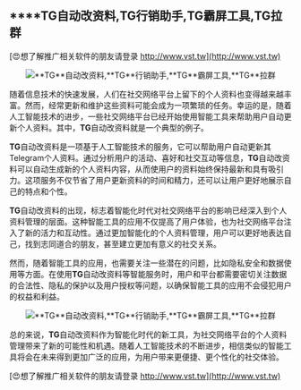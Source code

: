 ## ****TG**自动改资料,**TG**行销助手,**TG**霸屏工具,**TG**拉群**

[😍想了解推广相关软件的朋友请登录 http://www.vst.tw](http://www.vst.tw)

 <center><img src="https://vst.tw/MP4/tuiguang/png/6.png" alt="**TG**自动改资料,**TG**行销助手,**TG**霸屏工具,**TG**拉群"></center>

随着信息技术的快速发展，人们在社交网络平台上留下的个人资料也变得越来越丰富。然而，经常更新和维护这些资料可能会成为一项繁琐的任务。幸运的是，随着人工智能技术的进步，一些社交网络平台已经开始使用智能工具来帮助用户自动更新个人资料。其中，**TG**自动改资料就是一个典型的例子。

**TG**自动改资料是一项基于人工智能技术的服务，它可以帮助用户自动更新其Telegram个人资料。通过分析用户的活动、喜好和社交互动等信息，**TG**自动改资料可以自动生成新的个人资料内容，从而使用户的资料始终保持最新和具有吸引力。这项服务不仅节省了用户更新资料的时间和精力，还可以让用户更好地展示自己的特点和个性。

**TG**自动改资料的出现，标志着智能化时代对社交网络平台的影响已经深入到个人资料管理的层面。这种智能工具的应用不仅提高了用户体验，也为社交网络平台注入了新的活力和互动性。通过更加智能化的个人资料管理，用户可以更好地表达自己，找到志同道合的朋友，甚至建立更加有意义的社交关系。

然而，随着智能工具的应用，也需要关注一些潜在的问题，比如隐私安全和数据使用等方面。在使用**TG**自动改资料等智能服务时，用户和平台都需要密切关注数据的合法性、隐私的保护以及用户授权等问题，以确保智能工具的应用不会侵犯用户的权益和利益。

 <center><img src="https://vst.tw/MP4/tuiguang/png/8.png" alt="**TG**自动改资料,**TG**行销助手,**TG**霸屏工具,**TG**拉群"></center>

总的来说，**TG**自动改资料作为智能化时代的新工具，为社交网络平台的个人资料管理带来了新的可能性和机遇。随着人工智能技术的不断进步，相信类似的智能工具将会在未来得到更加广泛的应用，为用户带来更便捷、更个性化的社交体验。

[😍想了解推广相关软件的朋友请登录 http://www.vst.tw](http://www.vst.tw)



